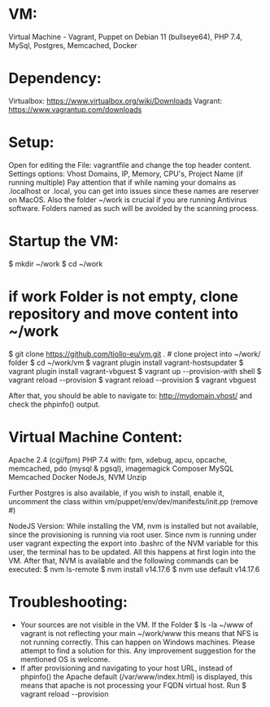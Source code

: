 # VM:
Virtual Machine - Vagrant, Puppet on Debian 11 (bullseye64), PHP 7.4, MySql, Postgres, Memcached, Docker


# Dependency:
Virtualbox: https://www.virtualbox.org/wiki/Downloads
Vagrant: https://www.vagrantup.com/downloads


# Setup:
Open for editing the File: vagrantfile and change the top header content.
Settings options: Vhost Domains, IP, Memory, CPU's, Project Name (if running multiple)
Pay attention that if while naming your domains as .localhost or .local, you can get into issues since these names are reserver on MacOS.
Also the folder ~/work is crucial if you are running Antivirus software. Folders named as such will be avoided by the scanning process.


# Startup the VM:
$ mkdir ~/work
$ cd ~/work
# if work Folder is not empty, clone repository and move content into ~/work
$ git clone https://github.com/tiollo-eu/vm.git . # clone project into ~/work/ folder
$ cd ~/work/vm
$ vagrant plugin install vagrant-hostsupdater
$ vagrant plugin install vagrant-vbguest
$ vagrant up --provision-with shell
$ vagrant reload --provision
$ vagrant reload --provision
$ vagrant vbguest

After that, you should be able to navigate to: http://mydomain.vhost/ and check the phpinfo() output.


# Virtual Machine Content:
Apache 2.4 (cgi/fpm)
PHP 7.4 with: fpm, xdebug, apcu, opcache, memcached, pdo (mysql & pgsql), imagemagick
Composer
MySQL
Memcached
Docker
NodeJs, NVM
Unzip
 
Further Postgres is also available, if you wish to install, enable it, uncomment the class within vm/puppet/env/dev/manifests/init.pp (remove #)

NodeJS Version: While installing the VM, nvm is installed but not available, since the provisioning is running via root user. Since nvm is running under user vagrant expecting the export into .bashrc of the NVM variable for this user, the terminal has to be updated. All this happens at first login into the VM. After that, NVM is available and the following commands can be executed:
$ nvm ls-remote
$ nvm install v14.17.6
$ nvm use default v14.17.6


# Troubleshooting:
- Your sources are not visible in the VM. If the Folder $ ls -la ~/www of vagrant is not reflecting your main ~/work/www this means that NFS is not running correctly. This can happen on Windows machines. Please attempt to find a solution for this. Any improvement suggestion for the mentioned OS is welcome.
- If after provisioning and navigating to your host URL, instead of phpinfo() the Apache default (/var/www/index.html) is displayed, this means that apache is not processing your FQDN virtual host. Run $ vagrant reload --provision
